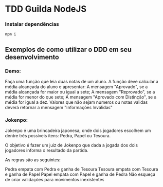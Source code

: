 # TDD Guilda NodeJS

### Instalar dependências
```sh
npm i
```

## Exemplos de como utilizar o DDD em seu desenvolvimento

### Demo:

Faça uma função que leia duas notas de um aluno.
A função deve calcular a média alcançada do aluno e apresentar:
A mensagem "Aprovado", se a média alcançada for maior ou igual a sete;
A mensagem "Reprovado", se a média for menor do que sete;
A mensagem "Aprovado com Distinção", se a média for igual a dez.
Valores que não sejam numeros ou notas validas deverá retornar a mensagem "Informações Inválidas"

### Jokenpo:
Jokenpo é uma brincadeira japonesa, onde dois jogadores escolhem um dentre três possíveis itens: Pedra, Papel ou Tesoura.

O objetivo é fazer um juiz de Jokenpo que dada a jogada dos dois jogadores informa o resultado da partida.

As regras são as seguintes:

Pedra empata com Pedra e ganha de Tesoura
Tesoura empata com Tesoura e ganha de Papel
Papel empata com Papel e ganha de Pedra
Não esqueça de criar validações para movimentos inexistentes
